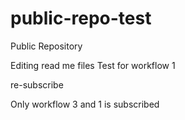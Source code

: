# public-repo-test
Public Repository

Editing read me files
Test for workflow 1 


re-subscribe

Only workflow 3 and 1 is subscribed
